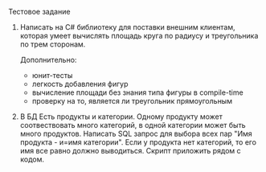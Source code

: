 Тестовое задание

1) Написать на C# библиотеку для поставки внешним клиентам, которая умеет вычислять площадь круга по радиусу и треугольника по трем сторонам.

   Дополнительно:
     - юнит-тесты
     - легкость добавления фигур
     - вычисление площади без знания типа фигуры в compile-time
     - проверку на то,  является ли треугольник прямоугольным

2) В БД Есть продукты и категории. Одному продукту может соотвествовать много категорий, в одной категории может быть много продуктов.
   Написать SQL запрос для выбора всех пар "Имя продукта - и=имя категории". Если у продукта нет категорий, то его имя все равно должно выводиться.
   Скрипт приложить рядом с кодом.
